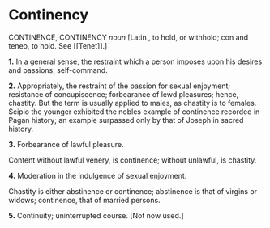 # Continency

CONTINENCE, CONTINENCY _noun_ \[Latin , to hold, or withhold; con and teneo, to hold. See [[Tenet]].\]

**1.** In a general sense, the restraint which a person imposes upon his desires and passions; self-command.

**2.** Appropriately, the restraint of the passion for sexual enjoyment; resistance of concupiscence; forbearance of lewd pleasures; hence, chastity. But the term is usually applied to males, as chastity is to females. Scipio the younger exhibited the nobles example of continence recorded in Pagan history; an example surpassed only by that of Joseph in sacred history.

**3.** Forbearance of lawful pleasure.

Content without lawful venery, is continence; without unlawful, is chastity.

**4.** Moderation in the indulgence of sexual enjoyment.

Chastity is either abstinence or continence; abstinence is that of virgins or widows; continence, that of married persons.

**5.** Continuity; uninterrupted course. \[Not now used.\]